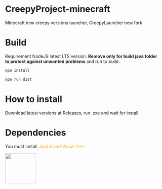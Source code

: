# CreepyProject-minecraft
Minecraft new creepy versions launcher, CreepyLauncher new fork

# Build
Requirement NodeJS latest LTS version.
**Remove only for build java folder to protect against unwanted problems** and run to build:
```cmd
npm install
```
```cmd
npm run dist
```
# How to install
Download latest versions at Releases, run .exe and wait for install
# Dependencies
You must install <font color="orange">Java 8 and Visual C++</font>


<img src="src/icon.ico" width="100px">

